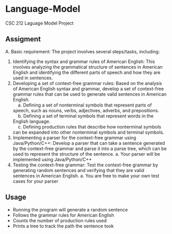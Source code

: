 # Language-Model
CSC 212 Laguage Model Project

## Assigment 

A. Basic requirement: The project involves several steps/tasks, including:

1. Identifying the syntax and grammar rules of American English: This involves analyzing the grammatical structure of sentences in American English and identifying the different parts of speech and how they are used in sentences.
2. Developing a set of context-free grammar rules: Based on the analysis of American English syntax and grammar, develop a set of context-free grammar rules that can be used to generate valid sentences in American English.
  <br />&nbsp;&nbsp;&nbsp; a. Defining a set of nonterminal symbols that represent parts of speech, such as nouns, verbs, adjectives, adverbs, and prepositions.
  <br />&nbsp;&nbsp;&nbsp; b. Defining a set of terminal symbols that represent words in the English language.
  <br />&nbsp;&nbsp;&nbsp; c. Defining production rules that describe how nonterminal symbols can be expanded
  into other nonterminal symbols and terminal symbols.
3. Implementing a parser for the context-free grammar using Java/Python/C++: Develop a
parser that can take a sentence generated by the context-free grammar and parse it into a parse tree, which can be used to represent the structure of the sentence.
a. Your parser will be implemented using Java/Python/C++
4. Testing the context-free grammar: Test the context-free grammar by generating random sentences and verifying that they are valid sentences in American English.
a. You are free to make your own test cases for your parser


## Usage 
- Running the program will generate a random sentence
- Follows the grammar rules for American English
- Counts the number of production rules used
- Prints a tree to track the path the sentence took
